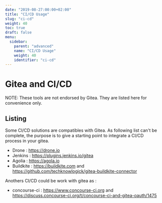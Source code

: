 ```yaml
---
date: "2019-08-27:00:00+02:00"
title: "CI/CD Usage"
slug: "ci-cd"
weight: 40
toc: true
draft: false
menu:
  sidebar:
    parent: "advanced"
    name: "CI/CD Usage"
    weight: 40
    identifier: "ci-cd"
---
```


# Gitea and CI/CD

NOTE: These tools are not endorsed by Gitea. They are listed here for convenience only.

## Listing

Some CI/CD solutions are compatibles with Gitea. As following list can't be complete, the purpose is to give a starting point to integrate a CI/CD process in your gitea.

 - Drone : https://drone.io
 - Jenkins : https://plugins.jenkins.io/gitea
 - Agolia :  https://agola.io
 - Buildkite : https://buildkite.com and https://github.com/techknowlogick/gitea-buildkite-connector


Anothers CI/CD could be work with gitea as :
 - concourse-ci : https://www.concourse-ci.org and https://discuss.concourse-ci.org/t/concourse-ci-and-gitea-oauth/1475

